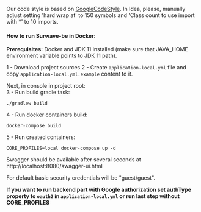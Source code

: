 Our code style is based on [GoogleCodeStyle](https://raw.githubusercontent.com/google/styleguide/gh-pages/intellij-java-google-style.xml).
In Idea, please, manually adjust setting 'hard wrap at' to 150 symbols and 'Class count to use import with *' to 10 imports.

#### How to run Surwave-be in Docker:

**Prerequisites:** Docker and JDK 11 installed (make sure that JAVA_HOME environment variable points to JDK 11 path).

1 - Download project sources
2 - Create `application-local.yml` file and copy `application-local.yml.example` content to it.

Next, in console in project root:<br/>
3 - Run build gradle task:
```
./gradlew build
```
4 - Run docker containers build: 
```
docker-compose build
```

5 - Run created containers:
```
CORE_PROFILES=local docker-compose up -d
```

Swagger should be available after several seconds at http://localhost:8080/swagger-ui.html

For default basic security credentials will be "guest/guest".

**If you want to run backend part with Google authorization set authType property to `oauth2` in `application-local.yml` or run last step without CORE_PROFILES**
